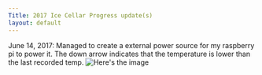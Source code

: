 ```yaml
---
Title: 2017 Ice Cellar Progress update(s)
layout: default
---
```


June 14, 2017: 
Managed to create a external power source for my raspberry pi to power it. The down arrow indicates that the temperature is lower than the last recorded temp. 
![Here's the image](http://i.imgur.com/ujtKcgH.jpg)  
